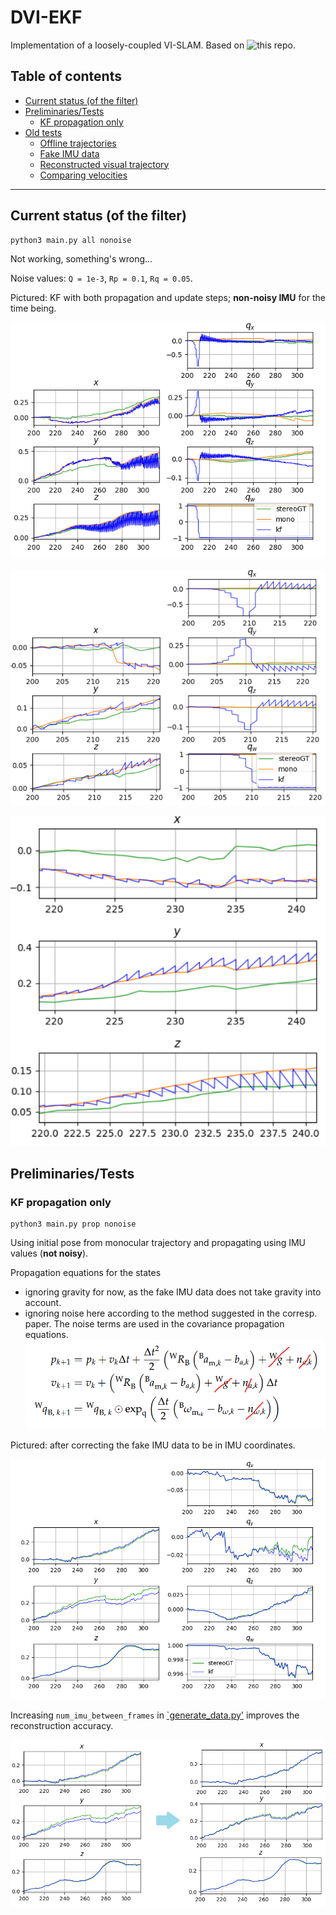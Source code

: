 # DVI-EKF
Implementation of a loosely-coupled VI-SLAM.
Based on ![this repo](https://github.com/skrogh/msf_ekf).

## Table of contents
* [Current status (of the filter)](#current-status-of-the-filter)
* [Preliminaries/Tests](#preliminariestests)
  * [KF propagation only](#kf-propagation-only)
* [Old tests](/tests)
  * [Offline trajectories](/tests#offline-trajectories)
  * [Fake IMU data](/tests#fake-imu-data)
  * [Reconstructed visual trajectory](/tests#reconstructed-visual-trajectory)
  * [Comparing velocities](/tests#comparing-velocities)

-----

## Current status (of the filter)
```
python3 main.py all nonoise
```


Not working, something's wrong...

Noise values: `Q = 1e-3`, `Rp = 0.1`, `Rq = 0.05`.

Pictured: KF with both propagation and update steps; **non-noisy IMU**
for the time being.

![](img/kf.PNG)

![](img/kf_zoom1.PNG)

![](img/kf_zoom2.PNG)

## Preliminaries/Tests
### KF propagation only
```
python3 main.py prop nonoise
```
Using initial pose from monocular trajectory and propagating using IMU values
(**not noisy**).

Propagation equations for the states
* ignoring gravity for now, as the fake IMU data does not take
    gravity into account.
* ignoring noise here according to the method suggested in the corresp. paper.
    The noise terms are used in the covariance propagation equations.
![](img/prop_eqns.PNG)

Pictured: after correcting the fake IMU data to be in IMU coordinates. 

![](img/traj_only_prop.PNG)

Increasing `num_imu_between_frames` in [`generate_data.py'](/generate_data.py)
improves the reconstruction accuracy.

![](img/traj_only_prop_incr_imu.PNG)

